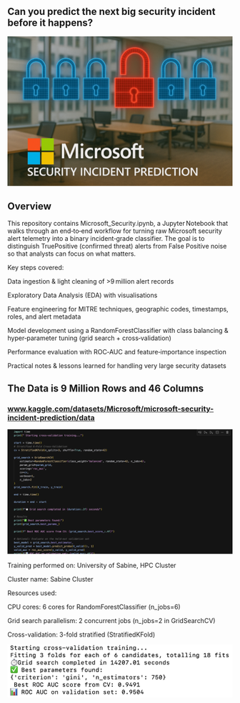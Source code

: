 


## Can you predict the next big security incident before it happens?

<img src="Image2.png" alt="Security Prediction Illustration" width="600"/>




## Overview

This repository contains Microsoft_Security.ipynb, a Jupyter Notebook that walks through an end‑to‑end workflow for turning raw Microsoft security alert telemetry into a binary incident‑grade classifier. The goal is to distinguish TruePositive (confirmed threat) alerts from False Positive noise so that analysts can focus on what matters.

Key steps covered:

Data ingestion & light cleaning of >9 million alert records

Exploratory Data Analysis (EDA) with visualisations 

Feature engineering for MITRE techniques, geographic codes, timestamps, roles, and alert metadata

Model development using a RandomForestClassifier with class balancing & hyper‑parameter tuning (grid search + cross‑validation)

Performance evaluation with ROC‑AUC and feature‑importance inspection

Practical notes & lessons learned for handling very large security datasets



##  The Data is 9 Million Rows and 46 Columns
###  www.kaggle.com/datasets/Microsoft/microsoft-security-incident-prediction/data




<img src="Random-Forest.png" alt="Security Prediction Illustration" width="600"/>

Training performed on: University of Sabine, HPC Cluster

Cluster name: Sabine Cluster

Resources used:

CPU cores: 6 cores for RandomForestClassifier (n_jobs=6)

Grid search parallelism: 2 concurrent jobs (n_jobs=2 in GridSearchCV)

Cross-validation: 3-fold stratified (StratifiedKFold)

<img src="ROC-CV.png" alt="Security Prediction Illustration" width="600"/>
